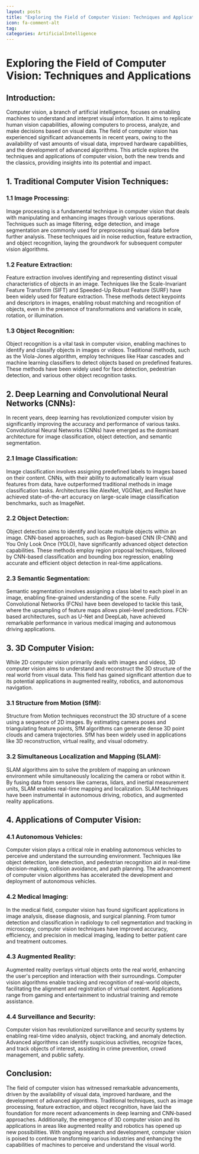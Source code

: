 ```yaml
---
layout: posts
title: "Exploring the Field of Computer Vision: Techniques and Applications"
icon: fa-comment-alt
tag:      
categories: ArtificialIntelligence
---
```



# Exploring the Field of Computer Vision: Techniques and Applications

## Introduction:

Computer vision, a branch of artificial intelligence, focuses on enabling machines to understand and interpret visual information. It aims to replicate human vision capabilities, allowing computers to process, analyze, and make decisions based on visual data. The field of computer vision has experienced significant advancements in recent years, owing to the availability of vast amounts of visual data, improved hardware capabilities, and the development of advanced algorithms. This article explores the techniques and applications of computer vision, both the new trends and the classics, providing insights into its potential and impact.

## 1. Traditional Computer Vision Techniques:

### 1.1 Image Processing:
Image processing is a fundamental technique in computer vision that deals with manipulating and enhancing images through various operations. Techniques such as image filtering, edge detection, and image segmentation are commonly used for preprocessing visual data before further analysis. These techniques aid in noise reduction, feature extraction, and object recognition, laying the groundwork for subsequent computer vision algorithms.

### 1.2 Feature Extraction:
Feature extraction involves identifying and representing distinct visual characteristics of objects in an image. Techniques like the Scale-Invariant Feature Transform (SIFT) and Speeded-Up Robust Feature (SURF) have been widely used for feature extraction. These methods detect keypoints and descriptors in images, enabling robust matching and recognition of objects, even in the presence of transformations and variations in scale, rotation, or illumination.

### 1.3 Object Recognition:
Object recognition is a vital task in computer vision, enabling machines to identify and classify objects in images or videos. Traditional methods, such as the Viola-Jones algorithm, employ techniques like Haar cascades and machine learning classifiers to detect objects based on predefined features. These methods have been widely used for face detection, pedestrian detection, and various other object recognition tasks.

## 2. Deep Learning and Convolutional Neural Networks (CNNs):

In recent years, deep learning has revolutionized computer vision by significantly improving the accuracy and performance of various tasks. Convolutional Neural Networks (CNNs) have emerged as the dominant architecture for image classification, object detection, and semantic segmentation.

### 2.1 Image Classification:
Image classification involves assigning predefined labels to images based on their content. CNNs, with their ability to automatically learn visual features from data, have outperformed traditional methods in image classification tasks. Architectures like AlexNet, VGGNet, and ResNet have achieved state-of-the-art accuracy on large-scale image classification benchmarks, such as ImageNet.

### 2.2 Object Detection:
Object detection aims to identify and locate multiple objects within an image. CNN-based approaches, such as Region-based CNN (R-CNN) and You Only Look Once (YOLO), have significantly advanced object detection capabilities. These methods employ region proposal techniques, followed by CNN-based classification and bounding box regression, enabling accurate and efficient object detection in real-time applications.

### 2.3 Semantic Segmentation:
Semantic segmentation involves assigning a class label to each pixel in an image, enabling fine-grained understanding of the scene. Fully Convolutional Networks (FCNs) have been developed to tackle this task, where the upsampling of feature maps allows pixel-level predictions. FCN-based architectures, such as U-Net and DeepLab, have achieved remarkable performance in various medical imaging and autonomous driving applications.

## 3. 3D Computer Vision:

While 2D computer vision primarily deals with images and videos, 3D computer vision aims to understand and reconstruct the 3D structure of the real world from visual data. This field has gained significant attention due to its potential applications in augmented reality, robotics, and autonomous navigation.

### 3.1 Structure from Motion (SfM):
Structure from Motion techniques reconstruct the 3D structure of a scene using a sequence of 2D images. By estimating camera poses and triangulating feature points, SfM algorithms can generate dense 3D point clouds and camera trajectories. SfM has been widely used in applications like 3D reconstruction, virtual reality, and visual odometry.

### 3.2 Simultaneous Localization and Mapping (SLAM):
SLAM algorithms aim to solve the problem of mapping an unknown environment while simultaneously localizing the camera or robot within it. By fusing data from sensors like cameras, lidars, and inertial measurement units, SLAM enables real-time mapping and localization. SLAM techniques have been instrumental in autonomous driving, robotics, and augmented reality applications.

## 4. Applications of Computer Vision:

### 4.1 Autonomous Vehicles:
Computer vision plays a critical role in enabling autonomous vehicles to perceive and understand the surrounding environment. Techniques like object detection, lane detection, and pedestrian recognition aid in real-time decision-making, collision avoidance, and path planning. The advancement of computer vision algorithms has accelerated the development and deployment of autonomous vehicles.

### 4.2 Medical Imaging:
In the medical field, computer vision has found significant applications in image analysis, disease diagnosis, and surgical planning. From tumor detection and classification in radiology to cell segmentation and tracking in microscopy, computer vision techniques have improved accuracy, efficiency, and precision in medical imaging, leading to better patient care and treatment outcomes.

### 4.3 Augmented Reality:
Augmented reality overlays virtual objects onto the real world, enhancing the user's perception and interaction with their surroundings. Computer vision algorithms enable tracking and recognition of real-world objects, facilitating the alignment and registration of virtual content. Applications range from gaming and entertainment to industrial training and remote assistance.

### 4.4 Surveillance and Security:
Computer vision has revolutionized surveillance and security systems by enabling real-time video analysis, object tracking, and anomaly detection. Advanced algorithms can identify suspicious activities, recognize faces, and track objects of interest, assisting in crime prevention, crowd management, and public safety.

## Conclusion:

The field of computer vision has witnessed remarkable advancements, driven by the availability of visual data, improved hardware, and the development of advanced algorithms. Traditional techniques, such as image processing, feature extraction, and object recognition, have laid the foundation for more recent advancements in deep learning and CNN-based approaches. Additionally, the emergence of 3D computer vision and its applications in areas like augmented reality and robotics has opened up new possibilities. With ongoing research and development, computer vision is poised to continue transforming various industries and enhancing the capabilities of machines to perceive and understand the visual world.